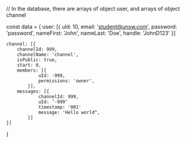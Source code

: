 // In the database, there are arrays of object user, and arrays of object channel

const data = {
    user: [{
        uId: 10,
        email: 'student@unsw.com',
        password: 'password',
        nameFirst: 'John',
        nameLast: 'Doe',
        handle: 'JohnD123'
    }]

    channel: [{
        channelId: 999,
        channelName: 'channel',
        isPublic: true,
        start: 0,
        members: [{
                uId: -999,
                permissions: 'owner',
            }],
        messages: [{
                channelId: 999,
                uId: ‘-999’
                timestamp: '001'
                message: 'Hello world",
            }]
    }]

}
